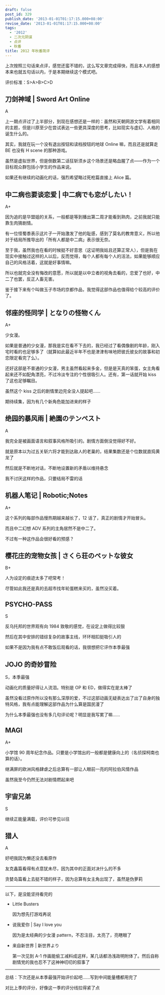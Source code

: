 ```yaml
---
draft: false
post_id: 329
publish_date: '2013-01-01T01:17:15.000+08:00'
revise_date: '2013-01-01T01:17:15.000+08:00'
tags:
  - '2012'
  - 二次元阴谋
  - 点评
  - 秋番
title: 2012 年秋番简评
---
```


上次按照三句话来点评，感觉还蛮不错的，这么写文章完成得快，而且本人的感想本来也就五句话以内，于是本期继续这个模式吧。

评价标准：S>A>B>C>D

## 刀剑神域 | Sword Art Online

A

上一期点评过了上半部分，到现在感想还是一样的：虽然和天朝网游文学有着相同的主题，但是川原至少在尝试表达一些更具深度的思考，比如现实与虚幻、人格的诞生什么的。

其实，我就在玩一个没有退出按钮和读档按钮的地球 Online 嘛，而且还是就算走 BE 也没有 H scene 的那种游戏。

虽然是虚拟世界，但是倒数第二话狂斩须乡这个场景还是略血腥了点——作为一个目标观众群包括小学生的作品来说。

如果还有继续的动画化的话，强烈希望略过死枪篇直接上 Alice 篇。

## 中二病也要谈恋爱 | 中二病でも恋がしたい！

A+

因为追的是华盟姐的关系，一般都是等到播出第二周才能看到熟肉，之前我就只能靠生肉猜剧情。

有一位怪蜀黍表示这片子一开始激发了他的耻感，感到了莫名的教育意义，所以他对于结局所推导出的「所有人都是中二病」表示很无奈。

至于我，虽然我也在看的时候挺不好意思（这证明我姑且还算正常人），但是我在现实中接触过这样的人以后，反而觉得，每个人都有每个人的活法，如果能够顺应自己的风格活着，这就是好事情嘛。

所以也就完全没有悔改的意愿，所以就是以中立者的视角去看的，恋爱了也好，中二了也罢，反正人畜无害。

鉴于接下来有个叫做玉子市场的京都作品，我觉得这部作品也值得给个较高的评价了。

## 邻座的怪同学 | となりの怪物くん

A+

少女漫。

如果是普通的少女漫，那我是实在看不下去的，我已经过了看偶像剧的年龄，刚入宅时看的也足够多了（就算如此最近半年不也是津津有味地把彼氏彼女的故事和初恋限定看完了么）。

还好这部是不普通的少女漫，男主虽然看起来多金，但是是天真的笨蛋，女主角看起来还不如配角漂亮，不过冷淡专注的个性很吸引人。还有，第一话就开始 kiss 了这也足够瞩目。

虽然这个 kiss 之后的剧情里边完全没人提起吧……

期待续集，因为有几个新角色能加进来的样子

## 绝园的暴风雨 | 絶園のテンペスト

A

我完全是被画面语言和叙事风格所吸引的。剧情方面倒没觉得好不好。

就是原本以为过五关斩六将才能到达敌人的老巢的，结果集数还是个位数就直捣黄龙了

然后就是不断地对话，不断地设置新的矛盾以维持悬念

我不讨厌这样的作品，只要结局不雷的话

## 机器人笔记 | Robotic;Notes

A+

这个系列的每部作品慢热期越来越长了，12 话了，真正的剧情才开始冒头。

而且中二幻想 ADV 系列的主角居然不是中二了。

不过有一种这作品会很好看的预感？

## 樱花庄的宠物女孩 | さくら荘のペットな彼女

B+

人为设定的痕迹太多了吧常考！

尽管如此我还是真的去超市找年轮蛋糕来买的，虽然没买着。

## PSYCHO-PASS

S

反乌托邦的世界观有向 1984 致敬的感觉，在设定上做得比较狠

然后在其中安排的错综复杂的故事主线，环环相扣挺吸引人的

如果不是因为我有点不敢饭后观看的话，我很想把它评作本季最强

## JOJO 的奇妙冒险

S，本季最强

动画化的质量好得让人流泪。特别是 OP 和 ED，做得实在是太棒了

虽然没看过原作所以没有那么深厚的爱，不过这部动画无疑表达出了出了自身的独特风格，我有点能理解这部作品为什么算是国民漫了

为什么本季最强也没有多几句评论呢？明显是我写累了嘛……

## MAGI

A+

小学馆 90 周年纪念作品。只要是小学馆出的一般都是健康向上的（名侦探柯南也算的话）。

继满屏的欧洲风格肆虐之后总算有一部让人眼前一亮的阿拉伯风情作品

虽然我至今仍然无法对剧情燃起来吧

## 宇宙兄弟

S

继续正能量满载，评价可参见以往

## 猎人

A

好吧我因为懒还没去看原作

友克鑫篇看得有点意犹未尽，因为其中的正面对决什么的不多

贪婪岛篇看上去挺不错的样子，因为总算有女主角出现了，虽然是伪萝莉

---

以下，是没能坚持看完的

- Little Busters

  因为想先打游戏再说

- 说我爱你 | Say I love you

  因为是太经典的少女漫 pattern，不忍注目，太亮了，亮瞎眼了

- 来自新世界 | 新世界より

  第一次见到 A-1 作画能偷工减料成这样，某几话都汤浅政明附体了。然后自称剧情党的我也忍不了这神神叨叨的叙事了

---

总结：下次还是从本季最强开始评价起吧……写到中间能量槽都用完了

对比上季的评分，好像这一季的评分线拉得紧了点
